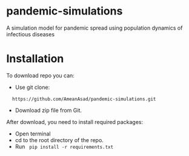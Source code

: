# pandemic-simulations
A simulation model for pandemic spread using population dynamics of infectious diseases


# Installation
To download repo you can:
 - Use git clone:
  <pre> <code> https://github.com/AmeanAsad/pandemic-simulations.git </code> </pre>
 - Download zip file from Git. 
 
 After download, you need to install required packages:
  - Open terminal
  - cd to the root directory of the repo. 
  - Run <code> pip install -r requirements.txt </code> 
 
 
